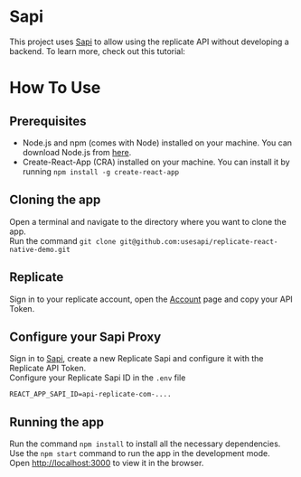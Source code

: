 # Sapi
This project uses [Sapi](https://usesapi.com) to allow using the replicate API without developing a backend. To learn more, check out this tutorial:

# How To Use

## Prerequisites

- Node.js and npm (comes with Node) installed on your machine. You can download Node.js from [here](https://nodejs.org/en/download/).
- Create-React-App (CRA) installed on your machine. You can install it by running `npm install -g create-react-app`

## Cloning the app

Open a terminal and navigate to the directory where you want to clone the app.\
Run the command `git clone git@github.com:usesapi/replicate-react-native-demo.git`

## Replicate
Sign in to your replicate account, open the [Account](https://replicate.com/account) page and copy your API Token.

## Configure your Sapi Proxy

Sign in to [Sapi](https://console.usesapi.com), create a new Replicate Sapi and configure it with the Replicate API Token.\
Configure your Replicate Sapi ID in the `.env` file

```
REACT_APP_SAPI_ID=api-replicate-com-....
```

## Running the app

Run the command `npm install` to install all the necessary dependencies.\
Use the `npm start` command to run the app in the development mode.\
Open [http://localhost:3000](http://localhost:3000) to view it in the browser.